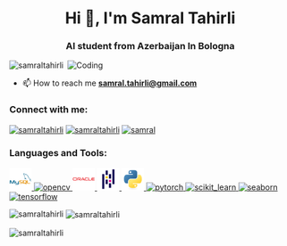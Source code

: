 <h1 align="center">Hi 👋, I'm Samral Tahirli</h1>
<h3 align="center">AI student from Azerbaijan In Bologna</h3>
<img align="right" alt="Coding" width="400" src="https://dribbble.com/shots/2498700-Toptal-Scholarship-for-Female-Developers-Winner">

<p align="left"> <img src="https://komarev.com/ghpvc/?username=samraltahirli&label=Profile%20views&color=0e75b6&style=flat" alt="samraltahirli" /> </p>

- 📫 How to reach me **samral.tahirli@gmail.com**

<h3 align="left">Connect with me:</h3>
<p align="left">
<a href="https://twitter.com/samraltahirli" target="blank"><img align="center" src="https://raw.githubusercontent.com/rahuldkjain/github-profile-readme-generator/master/src/images/icons/Social/twitter.svg" alt="samraltahirli" height="30" width="40" /></a>
<a href="https://linkedin.com/in/samraltahirli" target="blank"><img align="center" src="https://raw.githubusercontent.com/rahuldkjain/github-profile-readme-generator/master/src/images/icons/Social/linked-in-alt.svg" alt="samraltahirli" height="30" width="40" /></a>
<a href="https://kaggle.com/samral" target="blank"><img align="center" src="https://raw.githubusercontent.com/rahuldkjain/github-profile-readme-generator/master/src/images/icons/Social/kaggle.svg" alt="samral" height="30" width="40" /></a>
</p>

<h3 align="left">Languages and Tools:</h3>
<p align="left"> <a href="https://www.mysql.com/" target="_blank" rel="noreferrer"> <img src="https://raw.githubusercontent.com/devicons/devicon/master/icons/mysql/mysql-original-wordmark.svg" alt="mysql" width="40" height="40"/> </a> <a href="https://opencv.org/" target="_blank" rel="noreferrer"> <img src="https://www.vectorlogo.zone/logos/opencv/opencv-icon.svg" alt="opencv" width="40" height="40"/> </a> <a href="https://www.oracle.com/" target="_blank" rel="noreferrer"> <img src="https://raw.githubusercontent.com/devicons/devicon/master/icons/oracle/oracle-original.svg" alt="oracle" width="40" height="40"/> </a> <a href="https://pandas.pydata.org/" target="_blank" rel="noreferrer"> <img src="https://raw.githubusercontent.com/devicons/devicon/2ae2a900d2f041da66e950e4d48052658d850630/icons/pandas/pandas-original.svg" alt="pandas" width="40" height="40"/> </a> <a href="https://www.python.org" target="_blank" rel="noreferrer"> <img src="https://raw.githubusercontent.com/devicons/devicon/master/icons/python/python-original.svg" alt="python" width="40" height="40"/> </a> <a href="https://pytorch.org/" target="_blank" rel="noreferrer"> <img src="https://www.vectorlogo.zone/logos/pytorch/pytorch-icon.svg" alt="pytorch" width="40" height="40"/> </a> <a href="https://scikit-learn.org/" target="_blank" rel="noreferrer"> <img src="https://upload.wikimedia.org/wikipedia/commons/0/05/Scikit_learn_logo_small.svg" alt="scikit_learn" width="40" height="40"/> </a> <a href="https://seaborn.pydata.org/" target="_blank" rel="noreferrer"> <img src="https://seaborn.pydata.org/_images/logo-mark-lightbg.svg" alt="seaborn" width="40" height="40"/> </a> <a href="https://www.tensorflow.org" target="_blank" rel="noreferrer"> <img src="https://www.vectorlogo.zone/logos/tensorflow/tensorflow-icon.svg" alt="tensorflow" width="40" height="40"/> </a> </p>

<p><img align="left" src="https://github-readme-stats.vercel.app/api/top-langs?username=samraltahirli&show_icons=true&locale=en&layout=compact" alt="samraltahirli" /></p>

<p>&nbsp;<img align="center" src="https://github-readme-stats.vercel.app/api?username=samraltahirli&show_icons=true&locale=en" alt="samraltahirli" /></p>

<p><img align="center" src="https://github-readme-streak-stats.herokuapp.com/?user=samraltahirli&" alt="samraltahirli" /></p>

